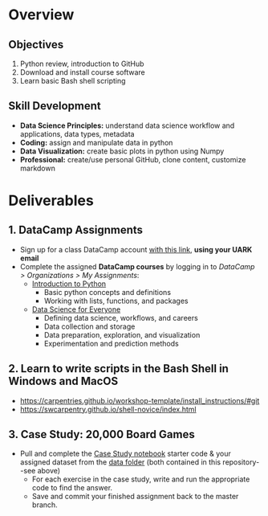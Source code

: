 # Overview
## Objectives
1. Python review, introduction to GitHub
2. Download and install course software
3. Learn basic Bash shell scripting

## Skill Development
* **Data Science Principles:** understand data science workflow and applications, data types, metadata
* **Coding:** assign and manipulate data in python
* **Data Visualization:** create basic plots in python using Numpy
* **Professional:** create/use personal GitHub, clone content, customize markdown


# Deliverables
## 1. DataCamp Assignments
* Sign up for a class DataCamp account [with this link](https://www.datacamp.com/groups/shared_links/3312cfd78acb27a8fcb9593b540119e6b6232fde2050f31ab675a1dfcc9252d4), **using your UARK email**
* Complete the assigned **DataCamp courses** by logging in to *DataCamp > Organizations > My Assignments*:
    * [Introduction to Python](https://learn.datacamp.com/courses/intro-to-python-for-data-science)
        * Basic python concepts and definitions
        * Working with lists, functions, and packages
    * [Data Science for Everyone](https://learn.datacamp.com/courses/data-science-for-everyone)
        * Defining data science, workflows, and careers
        * Data collection and storage
        * Data preparation, exploration, and visualization
        * Experimentation and prediction methods

## 2. Learn to write scripts in the Bash Shell in Windows and MacOS
* https://carpentries.github.io/workshop-template/install_instructions/#git
* https://swcarpentry.github.io/shell-novice/index.html

## 3. Case Study: 20,000 Board Games

* Pull and complete the [Case Study notebook](https://git.uark.edu/dasc-2113/module-01/-/blob/master/Case_Study_-_20_000_Board_Games_-_Student.ipynb) starter code & your assigned dataset from the [data folder](https://git.uark.edu/dasc-2113/module-01/-/tree/master/Data) (both contained in this repository--see above) 
    * For each exercise in the case study, write and run the appropriate code to find the answer.
    * Save and commit your finished assignment back to the master branch. 
